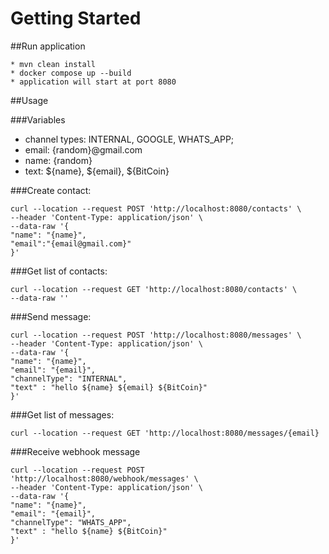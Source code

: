 # Getting Started

##Run application

````
* mvn clean install 
* docker compose up --build
* application will start at port 8080
````
##Usage

###Variables
* channel types: INTERNAL, GOOGLE, WHATS_APP;
* email: {random}@gmail.com
* name: {random}
* text: ${name}, ${email}, ${BitCoin}

###Create contact: 

    curl --location --request POST 'http://localhost:8080/contacts' \
    --header 'Content-Type: application/json' \
    --data-raw '{
    "name": "{name}",
    "email":"{email@gmail.com}"
    }'

###Get list of contacts: 
    
    curl --location --request GET 'http://localhost:8080/contacts' \
    --data-raw ''

###Send message:
    
    curl --location --request POST 'http://localhost:8080/messages' \
    --header 'Content-Type: application/json' \
    --data-raw '{
    "name": "{name}",
    "email": "{email}",
    "channelType": "INTERNAL",
    "text" : "hello ${name} ${email} ${BitCoin}"
    }'

###Get list of messages:
    
    curl --location --request GET 'http://localhost:8080/messages/{email}

###Receive webhook message
    
    curl --location --request POST 'http://localhost:8080/webhook/messages' \
    --header 'Content-Type: application/json' \
    --data-raw '{
    "name": "{name}",
    "email": "{email}",
    "channelType": "WHATS_APP",
    "text" : "hello ${name} ${BitCoin}"
    }'